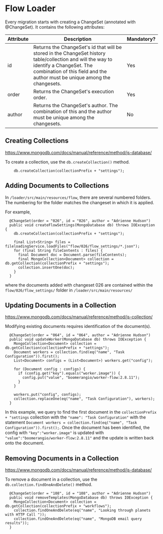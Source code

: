 # Flow Loader


Every migration starts with creating a ChangeSet (annotated with @ChangeSet). It contains the following attributes:


|Attribute|  Description| Mandatory? |
|--|--|--|
| id | Returns the ChangeSet's id that will be stored in the ChangeSet history table/collection and will the way to identify a ChangeSet. The combination of this field and the author must be unique among the changesets. |Yes |
| order |   Returns the ChangeSet's execution order.|Yes |
| author | Returns the ChangeSet's author. The combination of this and the author must be unique among the changesets. |No |


## Creating Collections

https://www.mongodb.com/docs/manual/reference/method/js-database/

To create a collection, use the `db.createCollection()` method. 

```
    db.createCollection(collectionPrefix + "settings");
```

## Adding Documents to Collections
 In `/loader/src/main/resources/flow`, there are several numbered folders. The numbering for the folder matches the changeset in which it is applied. 
 
For example,

```
  @ChangeSet(order = "026", id = "026", author = "Adrienne Hudson")
  public void createFlowSettings(MongoDatabase db) throws IOException {
    db.createCollection(collectionPrefix + "settings");

    final List<String> files = fileloadingService.loadFiles("flow/026/flow_settings/*.json");
    for (final String fileContents : files) {
      final Document doc = Document.parse(fileContents);
      final MongoCollection<Document> collection = db.getCollection(collectionPrefix + "settings");
      collection.insertOne(doc);
    }
  }
```
where the documents added with changeset 026 are contained within the `flow/026/flow_settings/` folder in `/loader/src/main/resources/`


## Updating Documents in a Collection
https://www.mongodb.com/docs/manual/reference/method/js-collection/

Modifying existing documents requires identification of the document(s). 

```
  @ChangeSet(order = "064", id = "064", author = "Adrienne Hudson")
  public void updateWorker(MongoDatabase db) throws IOException {
    MongoCollection<Document> collection = db.getCollection(collectionPrefix + "settings");
    Document workers = collection.find(eq("name", "Task Configuration")).first();
    List<Document> configs = (List<Document>) workers.get("config");

    for (Document config : configs) {
      if (config.get("key").equals("worker.image")) {
        config.put("value", "boomerangio/worker-flow:2.8.11");
      }
    }

    workers.put("config", configs);
    collection.replaceOne(eq("name", "Task Configuration"), workers);
  }
```
In this example, we query to find the first document in the `collectionPrefix + "settings` collection with the `"name": "Task Configuration"` with the statement `Document workers = collection.find(eq("name", "Task Configuration")).first();`. Once the document has been identified, the config with `"key":"worker.image"` is updated with `"value":"boomerangio/worker-flow:2.8.11"`
and the update is written back onto the document. 

## Removing Documents in a Collection

https://www.mongodb.com/docs/manual/reference/method/js-database/

To remove a document in a collection, use the `db.collection.findOneAndDelete()` method. 

```
  @ChangeSet(order = "108", id = "108", author = "Adrienne Hudson")
  public void removeTemplates(MongoDatabase db) throws IOException {
    MongoCollection<Document> collection = db.getCollection(collectionPrefix + "workflows");
    collection.findOneAndDelete(eq("name", "Looking through planets with HTTP Call "));
    collection.findOneAndDelete(eq("name", "MongoDB email query results"));
  }
```


